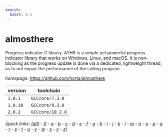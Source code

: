 ```yaml
---
search:
  boost: 0.5
---
```

# almosthere

Progress indicator C library.  ATHR is a simple yet powerful progress indicator library that works on Windows,  Linux, and macOS. It is non-blocking as the progress update is done via a  dedicated, lightweight thread, as to not impair the performance of the calling program.

*homepage*: <https://github.com/horta/almosthere>

version | toolchain
--------|----------
``1.0.1`` | ``GCCcore/7.3.0``
``1.0.10`` | ``GCCcore/9.3.0``
``2.0.2`` | ``GCCcore/10.2.0``


*(quick links: [(all)](../index.md) - [0](../0/index.md) - [a](../a/index.md) - [b](../b/index.md) - [c](../c/index.md) - [d](../d/index.md) - [e](../e/index.md) - [f](../f/index.md) - [g](../g/index.md) - [h](../h/index.md) - [i](../i/index.md) - [j](../j/index.md) - [k](../k/index.md) - [l](../l/index.md) - [m](../m/index.md) - [n](../n/index.md) - [o](../o/index.md) - [p](../p/index.md) - [q](../q/index.md) - [r](../r/index.md) - [s](../s/index.md) - [t](../t/index.md) - [u](../u/index.md) - [v](../v/index.md) - [w](../w/index.md) - [x](../x/index.md) - [y](../y/index.md) - [z](../z/index.md))*

